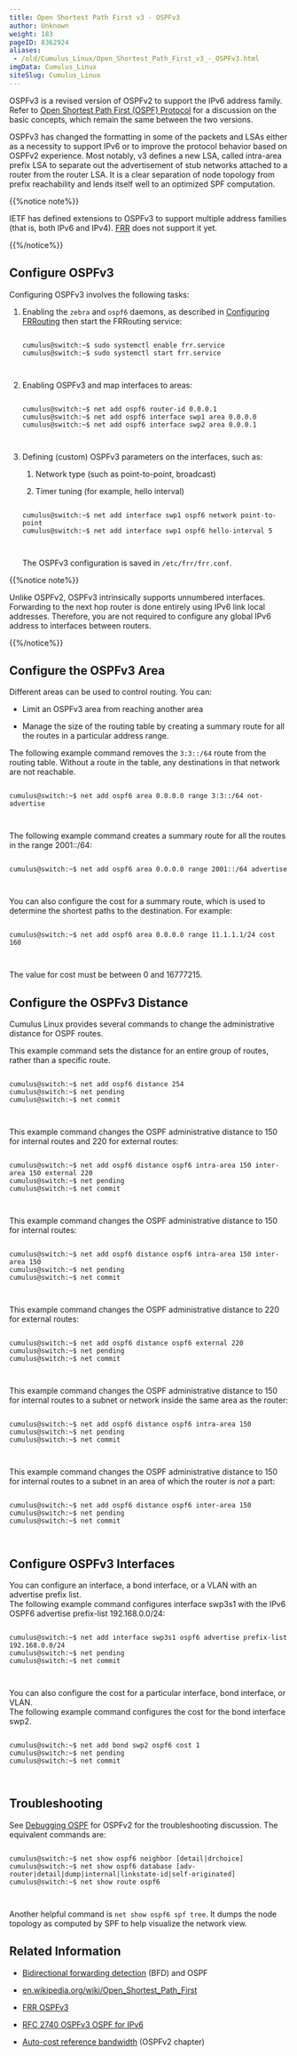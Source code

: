 ```yaml
---
title: Open Shortest Path First v3 - OSPFv3
author: Unknown
weight: 183
pageID: 8362924
aliases:
 - /old/Cumulus_Linux/Open_Shortest_Path_First_v3_-_OSPFv3.html
imgData: Cumulus_Linux
siteSlug: Cumulus_Linux
---
```

OSPFv3 is a revised version of OSPFv2 to support the IPv6 address
family. Refer to [Open Shortest Path First (OSPF)
Protocol](/old/Cumulus_Linux/Open_Shortest_Path_First_-_OSPF.html) for a
discussion on the basic concepts, which remain the same between the two
versions.

OSPFv3 has changed the formatting in some of the packets and LSAs either
as a necessity to support IPv6 or to improve the protocol behavior based
on OSPFv2 experience. Most notably, v3 defines a new LSA, called
intra-area prefix LSA to separate out the advertisement of stub networks
attached to a router from the router LSA. It is a clear separation of
node topology from prefix reachability and lends itself well to an
optimized SPF computation.

{{%notice note%}}

IETF has defined extensions to OSPFv3 to support multiple address
families (that is, both IPv6 and IPv4).
[FRR](/old/Cumulus_Linux/FRRouting_Overview.html) does not support it
yet.

{{%/notice%}}

## Configure OSPFv3

Configuring OSPFv3 involves the following tasks:

1.  Enabling the `zebra` and `ospf6` daemons, as described in
    [Configuring
    FRRouting](/old/Cumulus_Linux/Configuring_FRRouting.html) then start
    the FRRouting service:
    
    ``` 
                       
    cumulus@switch:~$ sudo systemctl enable frr.service
    cumulus@switch:~$ sudo systemctl start frr.service
       
        
    ```

2.  Enabling OSPFv3 and map interfaces to areas:
    
    ``` 
                       
    cumulus@switch:~$ net add ospf6 router-id 0.0.0.1
    cumulus@switch:~$ net add ospf6 interface swp1 area 0.0.0.0
    cumulus@switch:~$ net add ospf6 interface swp2 area 0.0.0.1
       
        
    ```

3.  Defining (custom) OSPFv3 parameters on the interfaces, such as:
    
    1.  Network type (such as point-to-point, broadcast)
    
    2.  Timer tuning (for example, hello interval)
    
    <!-- end list -->
    
    ``` 
                       
    cumulus@switch:~$ net add interface swp1 ospf6 network point-to-point
    cumulus@switch:~$ net add interface swp1 ospf6 hello-interval 5
       
        
    ```
    
    The OSPFv3 configuration is saved in `/etc/frr/frr.conf`.

{{%notice note%}}

Unlike OSPFv2, OSPFv3 intrinsically supports unnumbered interfaces.
Forwarding to the next hop router is done entirely using IPv6 link local
addresses. Therefore, you are not required to configure any global IPv6
address to interfaces between routers.

{{%/notice%}}

## Configure the OSPFv3 Area

Different areas can be used to control routing. You can:

  - Limit an OSPFv3 area from reaching another area

  - Manage the size of the routing table by creating a summary route for
    all the routes in a particular address range.

The following example command removes the `3:3::/64` route from the
routing table. Without a route in the table, any destinations in that
network are not reachable.

``` 
                   
cumulus@switch:~$ net add ospf6 area 0.0.0.0 range 3:3::/64 not-advertise 
   
    
```

The following example command creates a summary route for all the routes
in the range 2001::/64:

``` 
                   
cumulus@switch:~$ net add ospf6 area 0.0.0.0 range 2001::/64 advertise
   
    
```

You can also configure the cost for a summary route, which is used to
determine the shortest paths to the destination. For example:

``` 
                   
cumulus@switch:~$ net add ospf6 area 0.0.0.0 range 11.1.1.1/24 cost 160
   
    
```

The value for cost must be between 0 and 16777215.

## Configure the OSPFv3 Distance

Cumulus Linux provides several commands to change the administrative
distance for OSPF routes.

This example command sets the distance for an entire group of routes,
rather than a specific route.

``` 
                   
cumulus@switch:~$ net add ospf6 distance 254
cumulus@switch:~$ net pending
cumulus@switch:~$ net commit
   
    
```

This example command changes the OSPF administrative distance to 150 for
internal routes and 220 for external routes:

``` 
                   
cumulus@switch:~$ net add ospf6 distance ospf6 intra-area 150 inter-area 150 external 220
cumulus@switch:~$ net pending
cumulus@switch:~$ net commit
   
    
```

This example command changes the OSPF administrative distance to 150 for
internal routes:

``` 
                   
cumulus@switch:~$ net add ospf6 distance ospf6 intra-area 150 inter-area 150
cumulus@switch:~$ net pending
cumulus@switch:~$ net commit
   
    
```

This example command changes the OSPF administrative distance to 220 for
external routes:

``` 
                   
cumulus@switch:~$ net add ospf6 distance ospf6 external 220
cumulus@switch:~$ net pending
cumulus@switch:~$ net commit
   
    
```

This example command changes the OSPF administrative distance to 150 for
internal routes to a subnet or network inside the same area as the
router:

``` 
                   
cumulus@switch:~$ net add ospf6 distance ospf6 intra-area 150
cumulus@switch:~$ net pending
cumulus@switch:~$ net commit
   
    
```

This example command changes the OSPF administrative distance to 150 for
internal routes to a subnet in an area of which the router is *not* a
part:

``` 
                   
cumulus@switch:~$ net add ospf6 distance ospf6 inter-area 150
cumulus@switch:~$ net pending
cumulus@switch:~$ net commit
   
    
```

## Configure OSPFv3 Interfaces

You can configure an interface, a bond interface, or a VLAN with an
advertise prefix list.  
The following example command configures interface swp3s1 with the IPv6
OSPF6 advertise prefix-list 192.168.0.0/24:

``` 
                   
cumulus@switch:~$ net add interface swp3s1 ospf6 advertise prefix-list 192.168.0.0/24
cumulus@switch:~$ net pending
cumulus@switch:~$ net commit
   
    
```

You can also configure the cost for a particular interface, bond
interface, or VLAN.  
The following example command configures the cost for the bond interface
swp2.

``` 
                   
cumulus@switch:~$ net add bond swp2 ospf6 cost 1
cumulus@switch:~$ net pending
cumulus@switch:~$ net commit
   
    
```

## Troubleshooting

See [Debugging
OSPF](/old/Cumulus_Linux/Open_Shortest_Path_First_-_OSPF.html#src-8362922_OpenShortestPathFirst-OSPF-ospf_debug)
for OSPFv2 for the troubleshooting discussion. The equivalent commands
are:

``` 
                   
cumulus@switch:~$ net show ospf6 neighbor [detail|drchoice]
cumulus@switch:~$ net show ospf6 database [adv-router|detail|dump|internal|linkstate-id|self-originated]
cumulus@switch:~$ net show route ospf6
   
    
```

Another helpful command is `net show ospf6 spf tree`. It dumps the node
topology as computed by SPF to help visualize the network view.

## Related Information

  - [Bidirectional forwarding
    detection](/old/Cumulus_Linux/Bidirectional_Forwarding_Detection_-_BFD.html)
    (BFD) and OSPF

  - [en.wikipedia.org/wiki/Open\_Shortest\_Path\_First](http://en.wikipedia.org/wiki/Open_Shortest_Path_First)

  - [FRR OSPFv3](https://frrouting.org/user-guide/ospf6d.html)

  - [RFC 2740 OSPFv3 OSPF for IPv6](https://tools.ietf.org/html/rfc2740)

  - [Auto-cost reference
    bandwidth](/old/Cumulus_Linux/Open_Shortest_Path_First_-_OSPF.html#src-8362922_OpenShortestPathFirst-OSPF-acrb)
    (OSPFv2 chapter)
